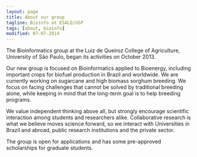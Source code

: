 ```yaml
---
layout: page
title: About our group
tagline: Bioinfo at ESALQ/USP
tags: [about, bioinfo]
modified: 07-07-2014
---
```


The Bioinformatics group at the Luiz de Queiroz College of Agriculture, University of São Paulo, began its activities on October 2013. 

Our new group is focused on Bioinformatics applied to Bioenergy, including important crops for biofuel production in Brazil and worldwide. We are currently working on sugarcane and high biomass sorghum breeding. We focus on facing challenges that cannot be solved by traditional breeding alone, while keeping in mind that the long-term goal is to help breeding programs.

We value independent thinking above all, but strongly encourage scientific interaction among students and researchers alike. Collaborative research is what we believe moves science forward, so we interact with Universities in Brazil and abroad, public research institutions and the private sector.

The group is open for applications and has some pre-approved scholarships for graduate students.
